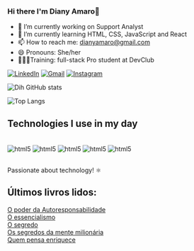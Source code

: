 ### Hi there I'm Diany Amaro👋

- 🔭 I’m currently working on Support Analyst
- 🌱 I’m currently learning HTML, CSS, JavaScript and React
- 📫 How to reach me: dianyamaro@gmail.com
- 😄 Pronouns: She/her
- 👩🏻‍🎓Training: full-stack Pro student at DevClub

[![LinkedIn](https://img.shields.io/badge/LinkedIn-0077B5?style=for-the-badge&logo=linkedin&logoColor=white)](https://www.linkedin.com/in/diany-oliver-21928917a/) [![Gmail](https://img.shields.io/badge/Gmail-D14836?style=for-the-badge&logo=gmail&logoColor=white)](https://mail.google.com/mail/u/1/#inbox?compose=DXDwSWxCknTSmQmXGPDPjStbhxRXGFPzGbzCbRxJKmwdGSltbDZPnlGRjBMQzJhMkktcgkSJGfTzxVJgMctkkVPqjgkhPcljCMDxDhsXLZtKDpHJxsptTKNV)  [![Instagram](https://img.shields.io/badge/Instagram-E4405F?style=for-the-badge&logo=instagram&logoColor=white)](https://www.instagram.com/diih_oliver13/)						
						
![Dih GitHub stats](https://github-readme-stats.vercel.app/api?username=Diholiver&show_icons=true&theme=transparent)

![Top Langs](https://github-readme-stats.vercel.app/api/top-langs/?username=Diholiver&layout=compact)

## Technologies I use in my day
						
<div style="display=inline_block"><br/>
<img align="center" alt="html5" src="https://img.shields.io/badge/HTML5-E34F26?style=for-the-badge&logo=html5&logoColor=white"/> <img align="center" alt="html5" src="https://img.shields.io/badge/CSS3-1572B6?style=for-the-badge&logo=css3&logoColor=white"/> <img align="center" alt="html5" src="https://img.shields.io/badge/JavaScript-F7DF1E?style=for-the-badge&logo=javascript&logoColor=black"/> <img align="center" alt="html5" src="https://img.shields.io/badge/React-20232A?style=for-the-badge&logo=react&logoColor=61DAFB"/> <img align="center" alt="html5" src="https://img.shields.io/badge/Visual_Studio_Code-0078D4?style=for-the-badge&logo=visual%20studio%20code&logoColor=white"/>
</div></br>

Passionate about technology! ⚛️
## Últimos livros lidos:
[O poder da Autoresponsabilidade](https://www.baixaki.com.br/android/download/o-poder-da-autorresponsabilidade.htm) </br> [O essencialismo](https://livrogratuitosja.com/wp-content/uploads/2021/03/Essencialismo-by-Greg-McKeown-z-lib.org_.epub_.pdf)</br>  [O segredo](https://www.youtube.com/watch?v=fcWV0XKrydY)</br> [Os segredos da mente milionária](https://www.youtube.com/watch?v=lfo3aZ9Fz0A)</br> [Quem pensa enriquece](https://www.youtube.com/watch?v=swpDlY0UUjY)



